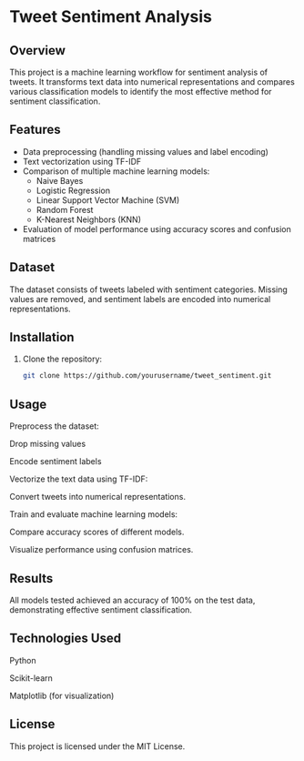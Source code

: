 # Tweet Sentiment Analysis

## Overview
This project is a machine learning workflow for sentiment analysis of tweets. It transforms text data into numerical representations and compares various classification models to identify the most effective method for sentiment classification.

## Features
- Data preprocessing (handling missing values and label encoding)
- Text vectorization using TF-IDF
- Comparison of multiple machine learning models:
  - Naive Bayes
  - Logistic Regression
  - Linear Support Vector Machine (SVM)
  - Random Forest
  - K-Nearest Neighbors (KNN)
- Evaluation of model performance using accuracy scores and confusion matrices

## Dataset
The dataset consists of tweets labeled with sentiment categories. Missing values are removed, and sentiment labels are encoded into numerical representations.

## Installation
1. Clone the repository:
   ```bash
   git clone https://github.com/yourusername/tweet_sentiment.git
   
## Usage
Preprocess the dataset:

Drop missing values

Encode sentiment labels

Vectorize the text data using TF-IDF:

Convert tweets into numerical representations.

Train and evaluate machine learning models:

Compare accuracy scores of different models.

Visualize performance using confusion matrices.

## Results
All models tested achieved an accuracy of 100% on the test data, demonstrating effective sentiment classification.

## Technologies Used
Python

Scikit-learn

Matplotlib (for visualization)

## License
This project is licensed under the MIT License.

